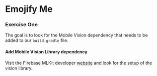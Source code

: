 # Emojify Me

### Exercise One

The goal is to look for the Mobile Vision dependency that needs to be
added to our `build.gradle` file.

#### Add Mobile Vision Library dependency
Visit the Firebase MLKit developer [website](https://firebase.google.com/docs/ml-kit/android/detect-faces)
and look for the setup of the vision library.
